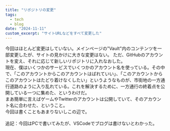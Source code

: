 ```yaml
---
title: "リポジトリの変更"
tags:
  - tech
  - blog
date: "2024-11-11"
custom_excerpt: "サイトURLなどをすべて変更した"
---
```


今回はほとんど変更はしていない。メインページの"Vault"内のコンテンツを一部変更したが、サイトの見かけに大きな変更はない。
ただ、GitHubのアカウントを変え、それに応じて新しいリポジトリに入れなおした。<br>
現在、僕はいくつかのサービスでいくつかのアカウント名を使っている。その中で、「このアカウントからこのアカウントはばれていい」、「このアカウントからこのアカウントはたどり着けなくしたい」というようなものが、市街地の一方通行道路のように入り乱れている。これを解決するために、一方通行の終着点を公開している一つに集めた、というわけだ。
<br>まあ簡単に言えばゲームやTwitterのアカウントは公開していて、そのアカウント名に合わせた、ということ。<br>
今回は書くこともあまりないしこの辺で。
<br><br>
追記：今回はPCで書いてみたが、VSCodeでブログは書けないとわかった。
